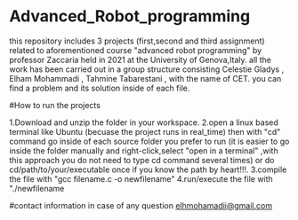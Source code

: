 # Advanced_Robot_programming
this repository includes 3 projects (first,second and third assignment) related to aforementioned course "advanced robot programming" by professor Zaccaria held in 2021 at the University of Genova,Italy.
all the work has been carried out in a group structure consisting Celestie Gladys , Elham Mohammadi , Tahmine Tabarestani , with the name of CET.
you can find a problem and its solution inside of each file.

#How to run the projects

1.Download and unzip the folder in your workspace.
2.open a linux based terminal like Ubuntu (becuase the project runs in real_time) then with "cd" command go inside of each source folder you prefer to run (it is easier to go inside the folder manually and right-click,select "open in a terminal" ,with this approach you do not need to type cd command several times) or do cd/path/to/your/executable once if you know the path by heart!!!.
3.compile the file with "gcc filename.c -o newfilename"
4.run/execute the file with "./newfilename

#contact information in case of any question
elhmohamadii@gmail.com
